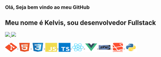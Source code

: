 ### Olá, Seja bem vindo ao meu GitHub
## Meu nome é Kelvis, sou desenvolvedor Fullstack
 <div>
  <a href="https://github.com/rafaballerini">
  <img height="180em" src="https://github-readme-stats.vercel.app/api?username=rafaballerini&show_icons=true&theme=dracula&include_all_commits=true&count_private=true"/>
  <img height="180em" src="https://github-readme-stats.vercel.app/api/top-langs/?username=rafaballerini&layout=compact&langs_count=7&theme=dracula"/>
</div>
<div style="display: inline_block"><br>
  <img align="center" alt="Kelvis-Vue" height="30" width="40" src="./assets/git-original.svg">
  <img align="center" alt="Kelvis-HTML" height="30" width="40" src="https://raw.githubusercontent.com/devicons/devicon/master/icons/html5/html5-original.svg">
  <img align="center" alt="Kelvis-CSS" height="30" width="40" src="https://raw.githubusercontent.com/devicons/devicon/master/icons/css3/css3-original.svg">
  <img align="center" alt="Kelvis-Js" height="30" width="40" src="https://raw.githubusercontent.com/devicons/devicon/master/icons/javascript/javascript-plain.svg">
  <img align="center" alt="Kelvis-Ts" height="30" width="40" src="https://raw.githubusercontent.com/devicons/devicon/master/icons/typescript/typescript-plain.svg">
  <img align="center" alt="Kelvis-React" height="30" width="40" src="https://raw.githubusercontent.com/devicons/devicon/master/icons/react/react-original.svg">
  <img align="center" alt="Kelvis-Vue" height="30" width="40" src="./assets/vuejs-original.svg">
  <img align="center" alt="Kelvis-Vue" height="30" width="40" src="./assets/php-original.svg">
  <img align="center" alt="Kelvis-Vue" height="30" width="40" src="./assets/laravel-plain-wordmark.svg">
  <img align="center" alt="Kelvis-Vue" height="30" width="40" src="./assets/python-original.svg">
</div>
